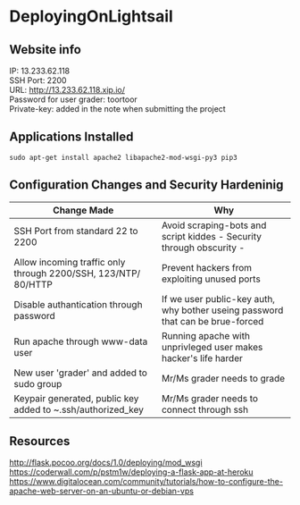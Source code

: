 # DeployingOnLightsail


## Website info
IP: 13.233.62.118   
SSH Port: 2200    
URL: http://13.233.62.118.xip.io/    
Password for user grader: toortoor    
Private-key: added in the note when submitting the project    

## Applications Installed 

`sudo apt-get install apache2 libapache2-mod-wsgi-py3 pip3` 

## Configuration Changes and Security Hardeninig

| Change Made | Why |
| --- | --- |
| SSH Port from standard 22 to 2200 | Avoid scraping-bots and script kiddes - Security through obscurity - | 
| Allow incoming traffic only through 2200/SSH, 123/NTP/ 80/HTTP | Prevent hackers from exploiting unused ports | 
| Disable authantication through password | If we user public-key auth, why bother useing password that can be brue-forced |
| Run apache through www-data user | Running apache with unprivleged user makes hacker's life harder | 
| New user 'grader' and added to sudo group | Mr/Ms grader needs to grade |
| Keypair generated, public key added to ~.ssh/authorized_key | Mr/Ms grader needs to connect through ssh | 


## Resources 

http://flask.pocoo.org/docs/1.0/deploying/mod_wsgi
https://coderwall.com/p/pstm1w/deploying-a-flask-app-at-heroku
https://www.digitalocean.com/community/tutorials/how-to-configure-the-apache-web-server-on-an-ubuntu-or-debian-vps
